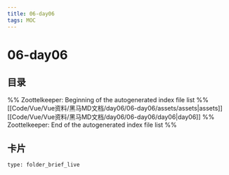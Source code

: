 ```yaml
---
title: 06-day06
tags: MOC
---
```

# 06-day06

## 目录



%% Zoottelkeeper: Beginning of the autogenerated index file list  %%
 [[Code/Vue/Vue资料/黑马MD文档/day06/06-day06/assets/assets|assets]]
 [[Code/Vue/Vue资料/黑马MD文档/day06/06-day06/day06|day06]]
%% Zoottelkeeper: End of the autogenerated index file list  %%












## 卡片

```ccard
type: folder_brief_live
```



















